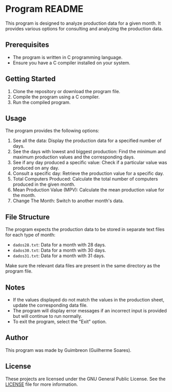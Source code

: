 # Program README

This program is designed to analyze production data for a given month. It provides various options for consulting and analyzing the production data.

## Prerequisites
- The program is written in C programming language.
- Ensure you have a C compiler installed on your system.

## Getting Started
1. Clone the repository or download the program file.
2. Compile the program using a C compiler.
3. Run the compiled program.

## Usage
The program provides the following options:

1. See all the data: Display the production data for a specified number of days.
2. See the days with lowest and biggest production: Find the minimum and maximum production values and the corresponding days.
3. See if any day produced a specific value: Check if a particular value was produced on any day.
4. Consult a specific day: Retrieve the production value for a specific day.
5. Total Computers Produced: Calculate the total number of computers produced in the given month.
6. Mean Production Value (MPV): Calculate the mean production value for the month.
7. Change The Month: Switch to another month's data.

## File Structure
The program expects the production data to be stored in separate text files for each type of month:

- `dados28.txt`: Data for a month with 28 days.
- `dados30.txt`: Data for a month with 30 days.
- `dados31.txt`: Data for a month with 31 days.

Make sure the relevant data files are present in the same directory as the program file.

## Notes
- If the values displayed do not match the values in the production sheet, update the corresponding data file.
- The program will display error messages if an incorrect input is provided but will continue to run normally.
- To exit the program, select the "Exit" option.

## Author
This program was made by Guimbreon (Guilherme Soares).

## License

These projects are licensed under the GNU General Public License. See the [LICENSE](LICENSE) file for more information.

